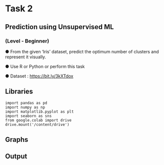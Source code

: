 # Task 2

##    Prediction using Unsupervised ML

###     (Level - Beginner)

● From the given ‘Iris’ dataset, predict the optimum number of clusters and represent it visually.

● Use R or Python or perform this task

● Dataset : https://bit.ly/3kXTdox


## Libraries
~~~
import pandas as pd
import numpy as np
import matplotlib.pyplot as plt 
import seaborn as sns
from google.colab import drive
drive.mount('/content/drive')
~~~
## Graphs

## Output
